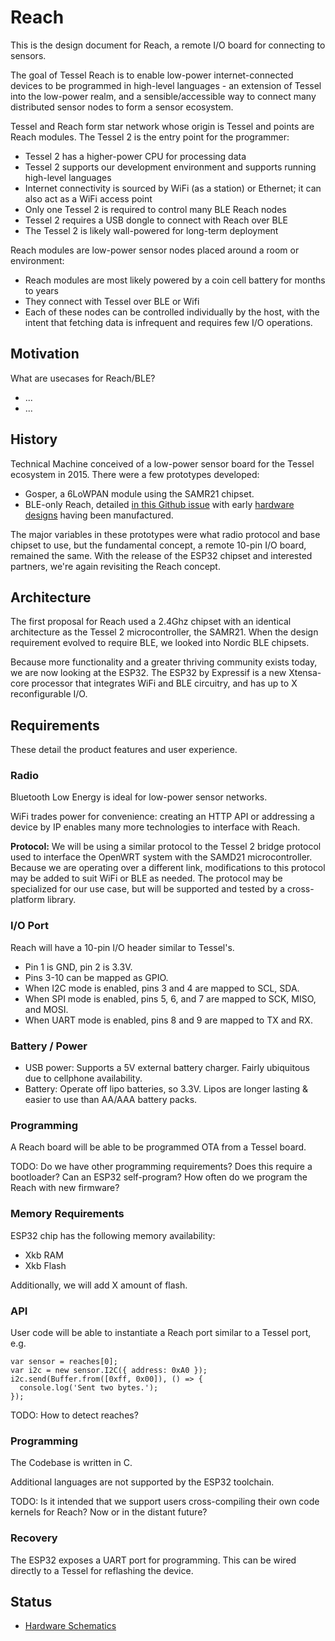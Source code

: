 # Reach

This is the design document for Reach, a remote I/O board for connecting to sensors.

The goal of Tessel Reach is to enable low-power internet-connected devices to be programmed in high-level languages - an extension of Tessel into the low-power realm, and a sensible/accessible way to connect many distributed sensor nodes to form a sensor ecosystem.

Tessel and Reach form star network whose origin is Tessel and points are Reach modules. The Tessel 2 is the entry point for the programmer:

* Tessel 2 has a higher-power CPU for processing data
* Tessel 2 supports our development environment and supports running high-level languages
* Internet connectivity is sourced by WiFi (as a station) or Ethernet; it can also act as a WiFi access point
* Only one Tessel 2 is required to control many BLE Reach nodes
* Tessel 2 requires a USB dongle to connect with Reach over BLE
* The Tessel 2 is likely wall-powered for long-term deployment

Reach modules are low-power sensor nodes placed around a room or environment:

* Reach modules are most likely powered by a coin cell battery for months to years
* They connect with Tessel over BLE or Wifi
* Each of these nodes can be controlled individually by the host, with the intent that fetching data is infrequent and requires few I/O operations.

## Motivation

What are usecases for Reach/BLE?

* ...
* ...

## History

Technical Machine conceived of a low-power sensor board for the Tessel ecosystem in 2015. There were a few prototypes developed:

* Gosper, a 6LoWPAN module using the SAMR21 chipset.
* BLE-only Reach, detailed [in this Github issue](https://github.com/tessel/project/issues/142) with early [hardware designs](https://github.com/tessel/reach-nrf51822) having been manufactured.

The major variables in these prototypes were what radio protocol and base chipset to use, but the fundamental concept, a remote 10-pin I/O board, remained the same. With the release of the ESP32 chipset and interested partners, we're again revisiting the Reach concept.

## Architecture

The first proposal for Reach used a 2.4Ghz chipset with an identical architecture as the Tessel 2 microcontroller, the SAMR21. When the design requirement evolved to require BLE, we looked into Nordic BLE chipsets.

Because more functionality and a greater thriving community exists today, we are now looking at the ESP32. The ESP32 by Expressif is a new Xtensa-core processor that integrates WiFi and BLE circuitry, and has up to X reconfigurable I/O. 

## Requirements

These detail the product features and user experience.

### Radio

Bluetooth Low Energy is ideal for low-power sensor networks.

WiFi trades power for convenience: creating an HTTP API or addressing a device by IP enables many more technologies to interface with Reach.

**Protocol:** We will be using a similar protocol to the Tessel 2 bridge protocol used to interface the OpenWRT system with the SAMD21 microcontroller. Because we are operating over a different link, modifications to this protocol may be added to suit WiFi or BLE as needed. The protocol may be specialized for our use case, but will be supported and tested by a cross-platform library.

### I/O Port

Reach will have a 10-pin I/O header similar to Tessel's.

* Pin 1 is GND, pin 2 is 3.3V.
* Pins 3-10 can be mapped as GPIO.
* When I2C mode is enabled, pins 3 and 4 are mapped to SCL, SDA.
* When SPI mode is enabled, pins 5, 6, and 7 are mapped to SCK, MISO, and MOSI.
* When UART mode is enabled, pins 8 and 9 are mapped to TX and RX.

### Battery / Power

* USB power: Supports a 5V external battery charger. Fairly ubiquitous due to cellphone availability.
* Battery: Operate off lipo batteries, so 3.3V. Lipos are longer lasting & easier to use than AA/AAA battery packs.

### Programming

A Reach board will be able to be programmed OTA from a Tessel board. 

TODO: Do we have other programming requirements? Does this require a bootloader? Can an ESP32 self-program? How often do we program the Reach with new firmware?

### Memory Requirements

ESP32 chip has the following memory availability:

* Xkb RAM
* Xkb Flash

Additionally, we will add X amount of flash.

### API

User code will be able to instantiate a Reach port similar to a Tessel port, e.g.

```
var sensor = reaches[0];
var i2c = new sensor.I2C({ address: 0xA0 });
i2c.send(Buffer.from([0xff, 0x00]), () => {
  console.log('Sent two bytes.');
});
```

TODO: How to detect reaches?

### Programming

The Codebase is written in C.

Additional languages are not supported by the ESP32 toolchain.

TODO: Is it intended that we support users cross-compiling their own code kernels for Reach? Now or in the distant future?

### Recovery

The ESP32 exposes a UART port for programming. This can be wired directly to a Tessel for reflashing the device.

## Status

* [Hardware Schematics](github.com/jiahuang/reach-esp32)
